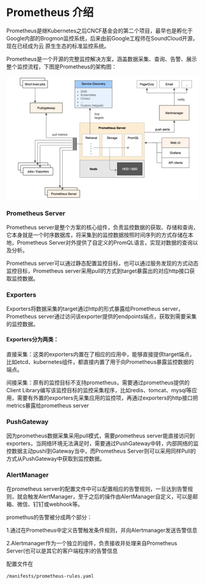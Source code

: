 # Prometheus 介绍

Prometheus是继Kubernetes之后CNCF基金会的第二个项目，最早也是孵化于Google内部的Brogmon监控系统，后来由前Google工程师在SoundCloud开源，现在已经成为云
原生生态的标准监控系统。


Prometheus是一个开源的完整监控解决方案，涵盖数据采集、查询、告警、展示整个监控流程，下图是Prometheus的架构图：

![这里随便写文字](https://github.com/yangjie1993/prometheus/blob/master/prometheus1.png)

### Prometheus Server

Prometheus server是整个方案的核心组件，负责监控数据的获取、存储和查询，它本身就是一个时序数据库，将采集到的监控数据按照时间序列的方式存储在本地，Prometheus Server对外提供了自定义的PromQL语言，实现对数据的查询以及分析。

Prometheus server可以通过静态配置监控目标，也可以通过服务发现的方式动态监控目标，Prometheus server采用pull的方式到target暴露出的对应http接口获取监控数据。

### Exporters
Exporters将数据采集的target通过http的形式暴露给Prometheus server，Prometheus server通过访问该exporter提供的endpoints端点，获取到需要采集的监控数据。

#### Exporters分为两类：

直接采集：这类的exporters内置在了相应的应用中，能够直接提供target端点，比如etcd、kubernetes组件，都直接内置了用于向Prometheus暴露监控数据的端点。

间接采集：原有的监控目标不支持prometheus，需要通过prometheus提供的Client Library编写该监控目标的监控采集程序，比如redis、tomcat、mysql等应用，需要有外置的exporters先采集应用的监控项，再通过exporters的http接口把metrics暴露给prometheus server

### PushGateway

因为prometheus数据采集采用pull模式，需要prometheus server能直接访问到exporters，当网络环境无法满足时，需要通过PushGateway中转，内部网络的监控数据主动pushl到Gateway当中，而Prometheus Server则可以采用同样Pull的方式从PushGateway中获取到监控数据。

### AlertManager

在prometheus server的配置文件中可以配置相应的告警规则，一旦达到告警规则，就会触发AlertManager，至于之后的操作由AlertManager自定义，可以是邮箱、微信、钉钉或webhook等。

promethus的告警被分成两个部分：

1.通过在Prometheus中定义告警触发条件规则，并向Alertmanager发送告警信息

2.Alertmanager作为一个独立的组件，负责接收并处理来自Prometheus Server(也可以是其它的客户端程序)的告警信息

配置文件在
```template
/manifests/prometheus-rules.yaml
```
